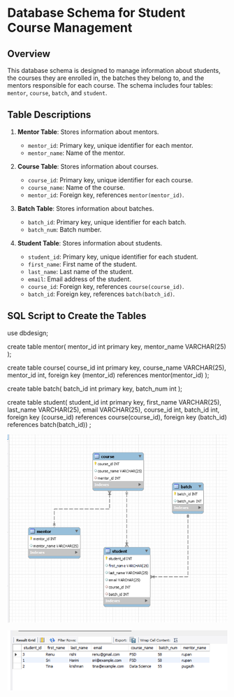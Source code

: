 # Database Schema for Student Course Management

## Overview

This database schema is designed to manage information about students, the courses they are enrolled in, the batches they belong to, and the mentors responsible for each course. The schema includes four tables: `mentor`, `course`, `batch`, and `student`.

## Table Descriptions

1. **Mentor Table**: Stores information about mentors.
    - `mentor_id`: Primary key, unique identifier for each mentor.
    - `mentor_name`: Name of the mentor.

2. **Course Table**: Stores information about courses.
    - `course_id`: Primary key, unique identifier for each course.
    - `course_name`: Name of the course.
    - `mentor_id`: Foreign key, references `mentor(mentor_id)`.

3. **Batch Table**: Stores information about batches.
    - `batch_id`: Primary key, unique identifier for each batch.
    - `batch_num`: Batch number.

4. **Student Table**: Stores information about students.
    - `student_id`: Primary key, unique identifier for each student.
    - `first_name`: First name of the student.
    - `last_name`: Last name of the student.
    - `email`: Email address of the student.
    - `course_id`: Foreign key, references `course(course_id)`.
    - `batch_id`: Foreign key, references `batch(batch_id)`.

## SQL Script to Create the Tables

use dbdesign;

create table mentor(
 mentor_id int primary key,
 mentor_name VARCHAR(25)
 );
 
 create table course(
 course_id int primary key,
 course_name VARCHAR(25),
 mentor_id int,
 foreign key (mentor_id) references mentor(mentor_id)
 );
 
 create table batch(
 batch_id int primary key,
 batch_num int
 );
 
create table student(
 student_id int primary key,
 first_name VARCHAR(25),
 last_name VARCHAR(25),
 email VARCHAR(25),
 course_id int,
 batch_id int,
 foreign key (course_id) references course(course_id),
 foreign key (batch_id) references batch(batch_id))
 ;

![EER-diagram](EER-Diagram.png)

![table](table.png)